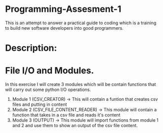 # Programming-Assesment-1

This is an attempt to answer a practical guide to coding which is a training to build new software developers into good programmers.

# Description:

# File I/O and Modules.

In this exercise I will create 3 modules which will be contain functions that will carry out some python I/O operations.

1.  Module 1 (CSV_CREATOR) -> This will contain a funtion that creates csv files and putting in content
2.  Module 2 (CSV_FILE_CONTENT_READER) -> This module will contain a function that takes in a csv file and reads it's content
3.  Module 3 (OUTPUT) -> This module will import functions from module 1 and 2 and use them to show an output of the csv file content.
